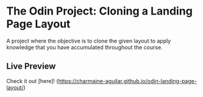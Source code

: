 # The Odin Project: Cloning a Landing Page Layout
A project where the objective is to clone the given layout to apply knowledge that you have accumulated throughout the course.

## Live Preview
Check it out [here]! (https://charmaine-aguilar.github.io/odin-landing-page-layout/)

